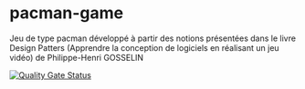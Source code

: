 # pacman-game
Jeu de type pacman développé à partir des notions présentées dans le livre Design Patters (Apprendre la conception de logiciels en réalisant un jeu vidéo) de Philippe-Henri GOSSELIN

[![Quality Gate Status](https://sonarcloud.io/api/project_badges/measure?project=frezilla_pacman-game&metric=alert_status)](https://sonarcloud.io/summary/new_code?id=frezilla_pacman-game)
